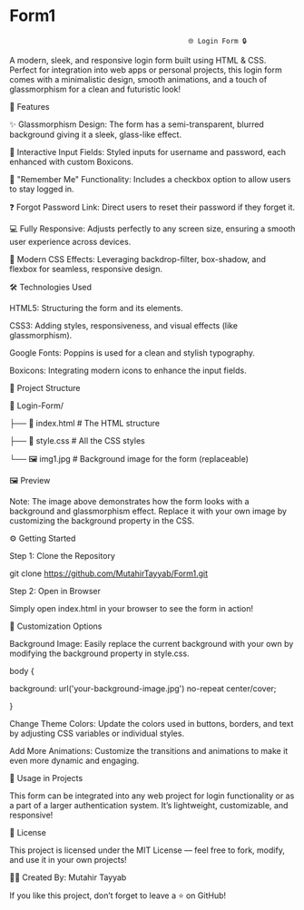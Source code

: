 # Form1

                                                🌐 Login Form 🔒

A modern, sleek, and responsive login form built using HTML & CSS. Perfect for integration into web apps or personal projects, this login form comes with a minimalistic design, smooth animations, and a touch of glassmorphism for a clean and futuristic look!

🚀 Features

✨ Glassmorphism Design: The form has a semi-transparent, blurred background giving it a sleek, glass-like effect.

🔑 Interactive Input Fields: Styled inputs for username and password, each enhanced with custom Boxicons.

📌 "Remember Me" Functionality: Includes a checkbox option to allow users to stay logged in.

❓ Forgot Password Link: Direct users to reset their password if they forget it.

💻 Fully Responsive: Adjusts perfectly to any screen size, ensuring a smooth user experience across devices.

🌟 Modern CSS Effects: Leveraging backdrop-filter, box-shadow, and flexbox for seamless, responsive design.

🛠 Technologies Used

HTML5: Structuring the form and its elements.

CSS3: Adding styles, responsiveness, and visual effects (like glassmorphism).

Google Fonts: Poppins is used for a clean and stylish typography.

Boxicons: Integrating modern icons to enhance the input fields.

🧩 Project Structure

📁 Login-Form/

├── 📄 index.html     # The HTML structure

├── 🎨 style.css      # All the CSS styles

└── 🖼 img1.jpg       # Background image for the form (replaceable)

🖼 Preview

Note: The image above demonstrates how the form looks with a background and glassmorphism effect. Replace it with your own image by customizing the background property in the CSS.

⚙️ Getting Started

Step 1: Clone the Repository

git clone https://github.com/MutahirTayyab/Form1.git

Step 2: Open in Browser

Simply open index.html in your browser to see the form in action!

🎨 Customization Options

Background Image: Easily replace the current background with your own by modifying the background property in style.css.

body {

  background: url('your-background-image.jpg') no-repeat center/cover;

}

Change Theme Colors: Update the colors used in buttons, borders, and text by adjusting CSS variables or individual styles.

Add More Animations: Customize the transitions and animations to make it even more dynamic and engaging.

🎯 Usage in Projects

This form can be integrated into any web project for login functionality or as a part of a larger authentication system. It’s lightweight, customizable, and responsive!

📝 License

This project is licensed under the MIT License — feel free to fork, modify, and use it in your own projects!

👨‍💻 Created By: Mutahir Tayyab

If you like this project, don’t forget to leave a ⭐ on GitHub!

